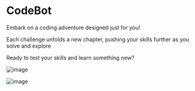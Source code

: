 <h1>CodeBot</h1>

<p>Embark on a coding adventure designed just for you!

Each challenge unfolds a new chapter, pushing your skills further as you solve and explore

Ready to test your skills and learn something new?</p>

![image](https://github.com/user-attachments/assets/cb42b1ce-aa3f-4c2e-bcd0-f978420f461c)

![image](https://github.com/user-attachments/assets/523e3fdb-ffb0-4734-83b1-e4a2ad5d67ac)
